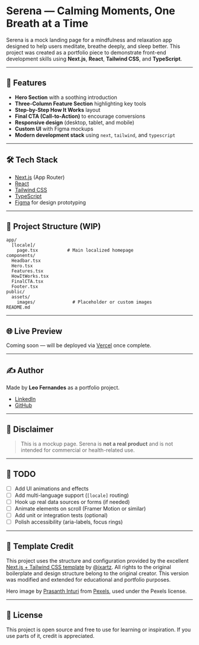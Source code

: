 # Serena — Calming Moments, One Breath at a Time

Serena is a mock landing page for a mindfulness and relaxation app designed to help users meditate, breathe deeply, and sleep better. This project was created as a portfolio piece to demonstrate front-end development skills using **Next.js**, **React**, **Tailwind CSS**, and **TypeScript**.

---

## 🚀 Features

* **Hero Section** with a soothing introduction
* **Three-Column Feature Section** highlighting key tools
* **Step-by-Step How It Works** layout
* **Final CTA (Call-to-Action)** to encourage conversions
* **Responsive design** (desktop, tablet, and mobile)
* **Custom UI** with Figma mockups
* **Modern development stack** using `next`, `tailwind`, and `typescript`

---

## 🛠 Tech Stack

* [Next.js](https://nextjs.org/) (App Router)
* [React](https://reactjs.org/)
* [Tailwind CSS](https://tailwindcss.com/)
* [TypeScript](https://www.typescriptlang.org/)
* [Figma](https://figma.com/) for design prototyping

---

## 📁 Project Structure (WIP)

```
app/
  [locale]/
    page.tsx           # Main localized homepage
components/
  Headbar.tsx
  Hero.tsx
  Features.tsx
  HowItWorks.tsx
  FinalCTA.tsx
  Footer.tsx
public/
  assets/
    images/              # Placeholder or custom images
README.md
```

---

## 🌐 Live Preview

Coming soon — will be deployed via [Vercel](https://vercel.com/) once complete.

---

## ✍️ Author

Made by **Leo Fernandes** as a portfolio project.

* [LinkedIn](https://linkedin.com/in/leonardodosreisfernandes)
* [GitHub](https://github.com/leorfernandes)

---

## 📝 Disclaimer

> This is a mockup page. Serena is **not a real product** and is not intended for commercial or health-related use.

---

## 📌 TODO

* [ ] Add UI animations and effects
* [ ] Add multi-language support (`[locale]` routing)
* [ ] Hook up real data sources or forms (if needed)
* [ ] Animate elements on scroll (Framer Motion or similar)
* [ ] Add unit or integration tests (optional)
* [ ] Polish accessibility (aria-labels, focus rings)

---

## 📄 Template Credit

This project uses the structure and configuration provided by the excellent [Next.js + Tailwind CSS template](https://github.com/ixartz/Next-js-Boilerplate) by [@ixartz](https://github.com/ixartz). All rights to the original boilerplate and design structure belong to the original creator. This version was modified and extended for educational and portfolio purposes.

Hero image by [Prasanth Inturi](https://www.pexels.com/@prasanthinturi/) from [Pexels](https://www.pexels.com/), used under the Pexels license.

---

## 🧾 License

This project is open source and free to use for learning or inspiration. If you use parts of it, credit is appreciated.
